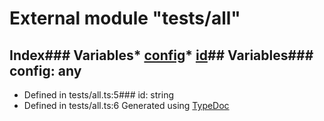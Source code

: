 # External module "tests/all"
## Index### Variables* [config](_tests_all_.md#config)* [id](_tests_all_.md#id)## Variables### config: any
* Defined in tests/all.ts:5### id: string
* Defined in tests/all.ts:6
Generated using [TypeDoc](http://typedoc.io)
